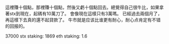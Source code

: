 這裡賺十個點，那裡賺十個點，然後又虧十個點回去。總覺得自己很牛比，如果拿著stx到現在，起碼有10萬刀了。
會像現在這樣只有3萬嗎。
已經過去兩個月了，再這樣下去真的還不起貸款了。
牛市就是应该比谁更有耐心，耐心点肯定有不错的回报的。


37000
stx staking: 1869 
eth staking: 1.6 